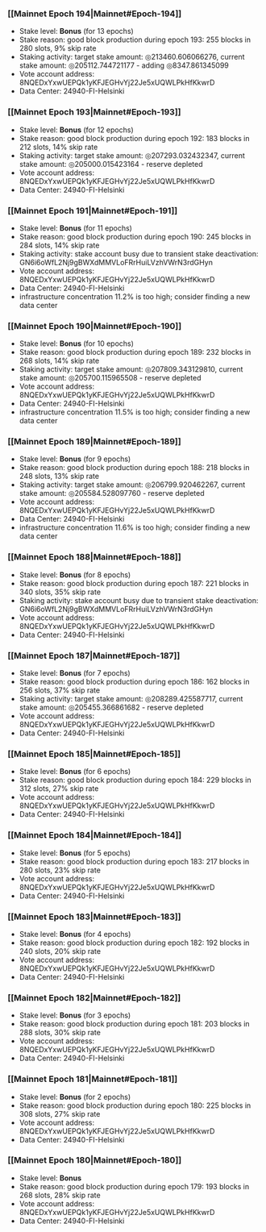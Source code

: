 ### [[Mainnet Epoch 194|Mainnet#Epoch-194]]
* Stake level: **Bonus** (for 13 epochs)
* Stake reason: good block production during epoch 193: 255 blocks in 280 slots, 9% skip rate
* Staking activity: target stake amount: ◎213460.606066276, current stake amount: ◎205112.744721177 - adding ◎8347.861345099
* Vote account address: 8NQEDxYxwUEPQk1yKFJEGHvYj22Je5xUQWLPkHfKkwrD
* Data Center: 24940-FI-Helsinki
### [[Mainnet Epoch 193|Mainnet#Epoch-193]]
* Stake level: **Bonus** (for 12 epochs)
* Stake reason: good block production during epoch 192: 183 blocks in 212 slots, 14% skip rate
* Staking activity: target stake amount: ◎207293.032432347, current stake amount: ◎205000.015423164 - reserve depleted
* Vote account address: 8NQEDxYxwUEPQk1yKFJEGHvYj22Je5xUQWLPkHfKkwrD
* Data Center: 24940-FI-Helsinki
### [[Mainnet Epoch 191|Mainnet#Epoch-191]]
* Stake level: **Bonus** (for 11 epochs)
* Stake reason: good block production during epoch 190: 245 blocks in 284 slots, 14% skip rate
* Staking activity: stake account busy due to transient stake deactivation: GN6i6oWfL2Nj9gBWXdMMVLoFRrHuiLVzhVWrN3rdGHyn
* Vote account address: 8NQEDxYxwUEPQk1yKFJEGHvYj22Je5xUQWLPkHfKkwrD
* Data Center: 24940-FI-Helsinki
* infrastructure concentration 11.2% is too high; consider finding a new data center
### [[Mainnet Epoch 190|Mainnet#Epoch-190]]
* Stake level: **Bonus** (for 10 epochs)
* Stake reason: good block production during epoch 189: 232 blocks in 268 slots, 14% skip rate
* Staking activity: target stake amount: ◎207809.343129810, current stake amount: ◎205700.115965508 - reserve depleted
* Vote account address: 8NQEDxYxwUEPQk1yKFJEGHvYj22Je5xUQWLPkHfKkwrD
* Data Center: 24940-FI-Helsinki
* infrastructure concentration 11.5% is too high; consider finding a new data center
### [[Mainnet Epoch 189|Mainnet#Epoch-189]]
* Stake level: **Bonus** (for 9 epochs)
* Stake reason: good block production during epoch 188: 218 blocks in 248 slots, 13% skip rate
* Staking activity: target stake amount: ◎206799.920462267, current stake amount: ◎205584.528097760 - reserve depleted
* Vote account address: 8NQEDxYxwUEPQk1yKFJEGHvYj22Je5xUQWLPkHfKkwrD
* Data Center: 24940-FI-Helsinki
* infrastructure concentration 11.6% is too high; consider finding a new data center
### [[Mainnet Epoch 188|Mainnet#Epoch-188]]
* Stake level: **Bonus** (for 8 epochs)
* Stake reason: good block production during epoch 187: 221 blocks in 340 slots, 35% skip rate
* Staking activity: stake account busy due to transient stake deactivation: GN6i6oWfL2Nj9gBWXdMMVLoFRrHuiLVzhVWrN3rdGHyn
* Vote account address: 8NQEDxYxwUEPQk1yKFJEGHvYj22Je5xUQWLPkHfKkwrD
* Data Center: 24940-FI-Helsinki
### [[Mainnet Epoch 187|Mainnet#Epoch-187]]
* Stake level: **Bonus** (for 7 epochs)
* Stake reason: good block production during epoch 186: 162 blocks in 256 slots, 37% skip rate
* Staking activity: target stake amount: ◎208289.425587717, current stake amount: ◎205455.366861682 - reserve depleted
* Vote account address: 8NQEDxYxwUEPQk1yKFJEGHvYj22Je5xUQWLPkHfKkwrD
* Data Center: 24940-FI-Helsinki
### [[Mainnet Epoch 185|Mainnet#Epoch-185]]
* Stake level: **Bonus** (for 6 epochs)
* Stake reason: good block production during epoch 184: 229 blocks in 312 slots, 27% skip rate
* Vote account address: 8NQEDxYxwUEPQk1yKFJEGHvYj22Je5xUQWLPkHfKkwrD
* Data Center: 24940-FI-Helsinki
### [[Mainnet Epoch 184|Mainnet#Epoch-184]]
* Stake level: **Bonus** (for 5 epochs)
* Stake reason: good block production during epoch 183: 217 blocks in 280 slots, 23% skip rate
* Vote account address: 8NQEDxYxwUEPQk1yKFJEGHvYj22Je5xUQWLPkHfKkwrD
* Data Center: 24940-FI-Helsinki
### [[Mainnet Epoch 183|Mainnet#Epoch-183]]
* Stake level: **Bonus** (for 4 epochs)
* Stake reason: good block production during epoch 182: 192 blocks in 240 slots, 20% skip rate
* Vote account address: 8NQEDxYxwUEPQk1yKFJEGHvYj22Je5xUQWLPkHfKkwrD
* Data Center: 24940-FI-Helsinki
### [[Mainnet Epoch 182|Mainnet#Epoch-182]]
* Stake level: **Bonus** (for 3 epochs)
* Stake reason: good block production during epoch 181: 203 blocks in 288 slots, 30% skip rate
* Vote account address: 8NQEDxYxwUEPQk1yKFJEGHvYj22Je5xUQWLPkHfKkwrD
* Data Center: 24940-FI-Helsinki
### [[Mainnet Epoch 181|Mainnet#Epoch-181]]
* Stake level: **Bonus** (for 2 epochs)
* Stake reason: good block production during epoch 180: 225 blocks in 308 slots, 27% skip rate
* Vote account address: 8NQEDxYxwUEPQk1yKFJEGHvYj22Je5xUQWLPkHfKkwrD
* Data Center: 24940-FI-Helsinki
### [[Mainnet Epoch 180|Mainnet#Epoch-180]]
* Stake level: **Bonus**
* Stake reason: good block production during epoch 179: 193 blocks in 268 slots, 28% skip rate
* Vote account address: 8NQEDxYxwUEPQk1yKFJEGHvYj22Je5xUQWLPkHfKkwrD
* Data Center: 24940-FI-Helsinki